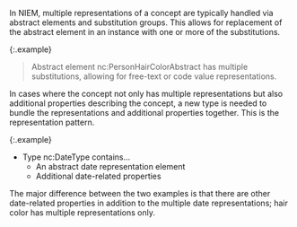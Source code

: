 
In NIEM, multiple representations of a concept are typically handled via abstract elements and substitution groups.  This allows for replacement of the abstract element in an instance with one or more of the substitutions.

{:.example}
> Abstract element nc:PersonHairColorAbstract has multiple substitutions, allowing for free-text or code value representations.

In cases where the concept not only has multiple representations but also additional properties describing the concept, a new type is needed to bundle the representations and additional properties together.  This is the representation pattern.

{:.example}
- Type nc:DateType contains...
  - An abstract date representation element
  - Additional date-related properties

The major difference between the two examples is that there are other date-related properties in addition to the multiple date representations; hair color has multiple representations only.
